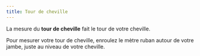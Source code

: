 ```yaml
---
title: Tour de cheville
---
```

La mesure du **tour de cheville** fait le tour de votre cheville.

Pour mesurer votre tour de cheville, enroulez le mètre ruban autour de votre jambe, juste au niveau de votre cheville.
